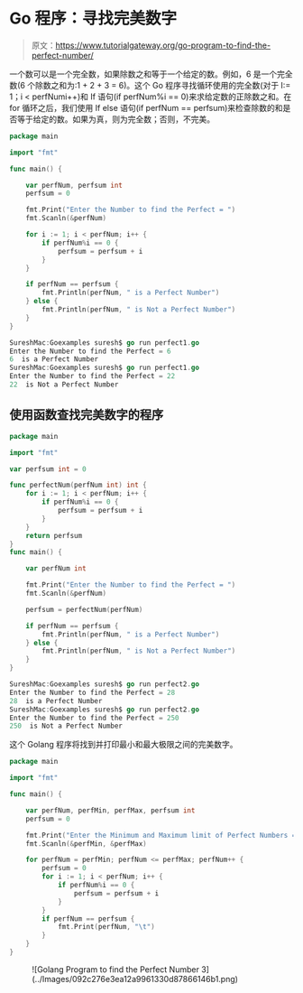# Go 程序：寻找完美数字

> 原文：<https://www.tutorialgateway.org/go-program-to-find-the-perfect-number/>

一个数可以是一个完全数，如果除数之和等于一个给定的数。例如，6 是一个完全数(6 个除数之和为:1 + 2 + 3 = 6)。这个 Go 程序寻找循环使用的完全数(对于 I:= 1；i < perfNumi++)和 If 语句(if perfNum%i == 0)来求给定数的正除数之和。在 for 循环之后，我们使用 If else 语句(if perfNum == perfsum)来检查除数的和是否等于给定的数。如果为真，则为完全数；否则，不完美。

```go
package main

import "fmt"

func main() {

    var perfNum, perfsum int
    perfsum = 0

    fmt.Print("Enter the Number to find the Perfect = ")
    fmt.Scanln(&perfNum)

    for i := 1; i < perfNum; i++ {
        if perfNum%i == 0 {
            perfsum = perfsum + i
        }
    }

    if perfNum == perfsum {
        fmt.Println(perfNum, " is a Perfect Number")
    } else {
        fmt.Println(perfNum, " is Not a Perfect Number")
    }
}
```

```go
SureshMac:Goexamples suresh$ go run perfect1.go
Enter the Number to find the Perfect = 6
6  is a Perfect Number
SureshMac:Goexamples suresh$ go run perfect1.go
Enter the Number to find the Perfect = 22
22  is Not a Perfect Number
```

## 使用函数查找完美数字的程序

```go
package main

import "fmt"

var perfsum int = 0

func perfectNum(perfNum int) int {
    for i := 1; i < perfNum; i++ {
        if perfNum%i == 0 {
            perfsum = perfsum + i
        }
    }
    return perfsum
}
func main() {

    var perfNum int

    fmt.Print("Enter the Number to find the Perfect = ")
    fmt.Scanln(&perfNum)

    perfsum = perfectNum(perfNum)

    if perfNum == perfsum {
        fmt.Println(perfNum, " is a Perfect Number")
    } else {
        fmt.Println(perfNum, " is Not a Perfect Number")
    }
}
```

```go
SureshMac:Goexamples suresh$ go run perfect2.go
Enter the Number to find the Perfect = 28
28  is a Perfect Number
SureshMac:Goexamples suresh$ go run perfect2.go
Enter the Number to find the Perfect = 250
250  is Not a Perfect Number
```

这个 Golang 程序将找到并打印最小和最大极限之间的完美数字。

```go
package main

import "fmt"

func main() {

    var perfNum, perfMin, perfMax, perfsum int
    perfsum = 0

    fmt.Print("Enter the Minimum and Maximum limit of Perfect Numbers = ")
    fmt.Scanln(&perfMin, &perfMax)

    for perfNum = perfMin; perfNum <= perfMax; perfNum++ {
        perfsum = 0
        for i := 1; i < perfNum; i++ {
            if perfNum%i == 0 {
                perfsum = perfsum + i
            }
        }
        if perfNum == perfsum {
            fmt.Print(perfNum, "\t")
        }
    }
}
```

<figure class="wp-block-image size-large">![Golang Program to find the Perfect Number 3](../Images/092c276e3ea12a9961330d87866146b1.png)</figure>